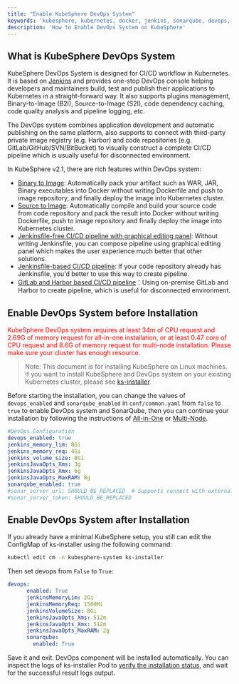 ```yaml
---
title: "Enable KubeSphere DevOps System"
keywords: 'kubesphere, kubernetes, docker, jenkins, sonarqube, devops, CI/CD'
description: 'How to Enable DevOps System on KubeSphere'
---
```


## What is KubeSphere DevOps System

KubeSphere DevOps System is designed for CI/CD workflow in Kubernetes. It is based on [Jenkins](https://jenkins.io/) and provides one-stop DevOps console helping developers and maintainers build, test and publish their applications to Kubernetes in a straight-forward way. It also supports plugins management, Binary-to-Image (B2I), Source-to-Image (S2I), code dependency caching, code quality analysis and pipeline logging, etc.

The DevOps system combines application development and automatic publishing on the same platform, also supports to connect with third-party private image registry (e.g. Harbor) and code repositories (e.g. GitLab/GitHub/SVN/BitBucket) to visually construct a complete CI/CD pipeline which is usually useful for disconnected environment.

In KubeSphere v2.1, there are rich features within DevOps system:

- [Binary to Image](../../quick-start/b2i-war): Automatically pack your artifact such as WAR, JAR, Binary executables into Docker without writing Dockerfile and push to image repository, and finally deploy the image into Kubernetes cluster.
- [Source to Image](../../quick-start/source-to-image): Automatically compile and build your source code from code repository and pack the result into Docker without writing Dockerfile, push to image repository and finally deploy the image into Kubernetes cluster.
- [Jenkinsfile-free CI/CD pipeline with graphical editing panel](../../quick-start/jenkinsfile-out-of-scm): Without writing Jenkinsfile, you can compose pipeline using graphical editing panel which makes the user experience much better that other solutions.
- [Jenkinsfile-based CI/CD pipeline](../../quick-start/devops-online): If your code repository already has Jenkinsfile, you'd better to use this way to create pipeline.
- [GitLab and Harbor based CI/CD pipeline](../../harbor-gitlab-devops-offline)：Using on-premise GitLab and Harbor to create pipeline, which is useful for disconnected environment.

## Enable DevOps System before Installation

<font color=red>KubeSphere DevOps system requires at least 34m of CPU request and 2.69G of memory request for all-in-one installation, or at least 0.47 core of CPU request and 8.6G of memory request for multi-node installation. Please make sure your cluster has enough resource.</font>

> Note: This document is for installing KubeSphere on Linux machines. If you want to install KubeSphere and DevOps system on your existing Kubernetes cluster, please see [ks-installer](https://github.com/kubesphere/ks-installer).

Before starting the installation, you can change the values of `devops_enabled` and `sonarqube_enabled` in `conf/common.yaml` from `false` to `true` to enable DevOps system and SonarQube, then you can continue your installation by following the instructions of [All-in-One](../all-in-one) or [Multi-Node](../multi-node).

```yaml
#DevOps Configuration
devops_enabled: true
jenkins_memory_lim: 8Gi
jenkins_memory_req: 4Gi
jenkins_volume_size: 8Gi
jenkinsJavaOpts_Xms: 3g
jenkinsJavaOpts_Xmx: 6g
jenkinsJavaOpts_MaxRAM: 8g
sonarqube_enabled: true
#sonar_server_url: SHOULD_BE_REPLACED  # Supports connect with external SonarQube if you have, you can replace in these two fields.
#sonar_server_token: SHOULD_BE_REPLACED
```

## Enable DevOps System after Installation

If you already have a minimal KubeSphere setup, you still can edit the ConfigMap of ks-installer using the following command:

```bash
kubectl edit cm -n kubesphere-system ks-installer
```

Then set devops from `False` to `True`:

```yaml
devops:
      enabled: True
      jenkinsMemoryLim: 2Gi
      jenkinsMemoryReq: 1500Mi
      jenkinsVolumeSize: 8Gi
      jenkinsJavaOpts_Xms: 512m
      jenkinsJavaOpts_Xmx: 512m
      jenkinsJavaOpts_MaxRAM: 2g
      sonarqube:
        enabled: True
```

Save it and exit. DevOps component will be installed automatically. You can inspect the logs of ks-installer Pod to [verify the installation status](../verify-components), and wait for the successful result logs output.
